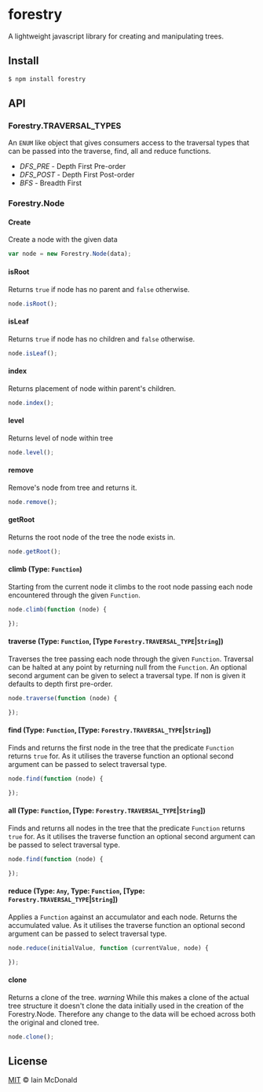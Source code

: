 forestry
===============

A lightweight javascript library for creating and manipulating trees.

## Install

```sh
$ npm install forestry
```

## API

### Forestry.TRAVERSAL_TYPES
An `ENUM` like object that gives consumers access to the traversal types that can be passed into the traverse, find, all and reduce functions.
* *DFS_PRE* - Depth First Pre-order
* *DFS_POST* - Depth First Post-order
* *BFS* - Breadth First

### Forestry.Node
#### Create
Create a node with the given data
```js
var node = new Forestry.Node(data);
```
#### isRoot
Returns `true` if node has no parent and `false` otherwise.
```js
node.isRoot();
```
#### isLeaf
Returns `true` if node has no children and `false` otherwise.
```js
node.isLeaf();
```
#### index
Returns placement of node within parent's children.
```js
node.index();
```
#### level
Returns level of node within tree
```js
node.level();
```
#### remove
Remove's node from tree and returns it.
```js
node.remove();
```
#### getRoot
Returns the root node of the tree the node exists in.
```js
node.getRoot();
```
#### climb (Type: `Function`)
Starting from the current node it climbs to the root node passing each node encountered through the given `Function`.
```js
node.climb(function (node) {

});
```
#### traverse (Type: `Function`, [Type `Forestry.TRAVERSAL_TYPE`|`String`])
Traverses the tree passing each node through the given `Function`.
Traversal can be halted at any point by returning null from the `Function`.
An optional second argument can be given to select a traversal type. If non is given it defaults to depth first pre-order.
```js
node.traverse(function (node) {

});
```
#### find (Type: `Function`, [Type: `Forestry.TRAVERSAL_TYPE`|`String`])
Finds and returns the first node in the tree that the predicate `Function` returns `true` for.
As it utilises the traverse function an optional second argument can be passed to select traversal type.
```js
node.find(function (node) {

});
```
#### all (Type: `Function`, [Type: `Forestry.TRAVERSAL_TYPE`|`String`])
Finds and returns all nodes in the tree that the predicate `Function` returns `true` for.
As it utilises the traverse function an optional second argument can be passed to select traversal type.
```js
node.find(function (node) {

});
```
#### reduce (Type: `Any`, Type: `Function`, [Type: `Forestry.TRAVERSAL_TYPE`|`String`])
Applies a `Function` against an accumulator and each node. Returns the accumulated value.
As it utilises the traverse function an optional second argument can be passed to select traversal type.
```js
node.reduce(initialValue, function (currentValue, node) {

});
```
#### clone
Returns a clone of the tree. 
*warning* While this makes a clone of the actual tree structure it doesn't clone the data initially used in the creation of the Forestry.Node. Therefore any change to the data will be echoed across both the original and cloned tree.
```js
node.clone();
```

## License

[MIT](http://opensource.org/licenses/MIT) © Iain McDonald
